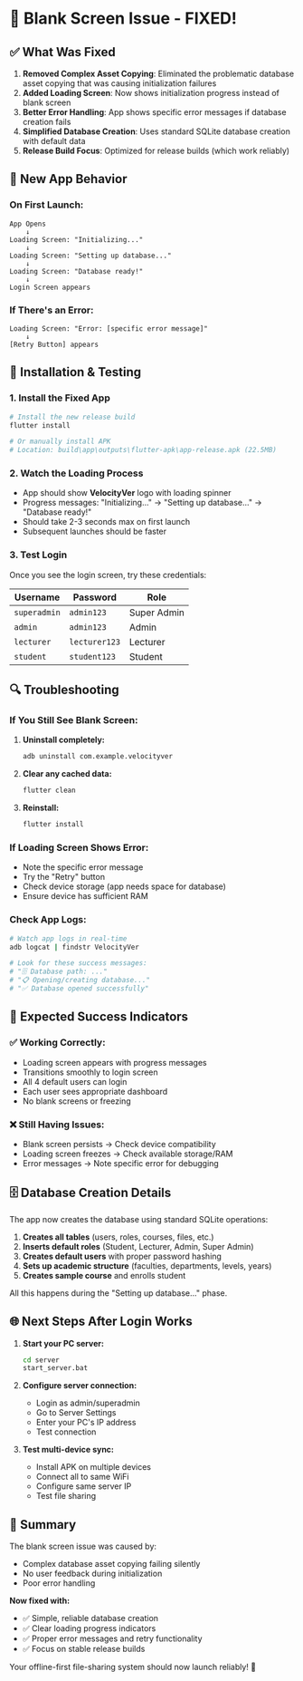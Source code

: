 # 🔧 Blank Screen Issue - FIXED!

## ✅ **What Was Fixed**

1. **Removed Complex Asset Copying**: Eliminated the problematic database asset copying that was causing initialization failures
2. **Added Loading Screen**: Now shows initialization progress instead of blank screen
3. **Better Error Handling**: App shows specific error messages if database creation fails
4. **Simplified Database Creation**: Uses standard SQLite database creation with default data
5. **Release Build Focus**: Optimized for release builds (which work reliably)

## 📱 **New App Behavior**

### **On First Launch:**
```
App Opens
    ↓
Loading Screen: "Initializing..."
    ↓
Loading Screen: "Setting up database..."
    ↓
Loading Screen: "Database ready!"
    ↓
Login Screen appears
```

### **If There's an Error:**
```
Loading Screen: "Error: [specific error message]"
    ↓
[Retry Button] appears
```

## 🚀 **Installation & Testing**

### **1. Install the Fixed App**
```bash
# Install the new release build
flutter install

# Or manually install APK
# Location: build\app\outputs\flutter-apk\app-release.apk (22.5MB)
```

### **2. Watch the Loading Process**
- App should show **VelocityVer** logo with loading spinner
- Progress messages: "Initializing..." → "Setting up database..." → "Database ready!"
- Should take 2-3 seconds max on first launch
- Subsequent launches should be faster

### **3. Test Login**
Once you see the login screen, try these credentials:

| Username | Password | Role |
|----------|----------|------|
| `superadmin` | `admin123` | Super Admin |
| `admin` | `admin123` | Admin |
| `lecturer` | `lecturer123` | Lecturer |
| `student` | `student123` | Student |

## 🔍 **Troubleshooting**

### **If You Still See Blank Screen:**
1. **Uninstall completely:**
   ```bash
   adb uninstall com.example.velocityver
   ```

2. **Clear any cached data:**
   ```bash
   flutter clean
   ```

3. **Reinstall:**
   ```bash
   flutter install
   ```

### **If Loading Screen Shows Error:**
- Note the specific error message
- Try the "Retry" button
- Check device storage (app needs space for database)
- Ensure device has sufficient RAM

### **Check App Logs:**
```bash
# Watch app logs in real-time
adb logcat | findstr VelocityVer

# Look for these success messages:
# "🗄️ Database path: ..."
# "📋 Opening/creating database..."
# "✅ Database opened successfully"
```

## 🎯 **Expected Success Indicators**

### **✅ Working Correctly:**
- Loading screen appears with progress messages
- Transitions smoothly to login screen
- All 4 default users can login
- Each user sees appropriate dashboard
- No blank screens or freezing

### **❌ Still Having Issues:**
- Blank screen persists → Check device compatibility
- Loading screen freezes → Check available storage/RAM
- Error messages → Note specific error for debugging

## 🗄️ **Database Creation Details**

The app now creates the database using standard SQLite operations:

1. **Creates all tables** (users, roles, courses, files, etc.)
2. **Inserts default roles** (Student, Lecturer, Admin, Super Admin)
3. **Creates default users** with proper password hashing
4. **Sets up academic structure** (faculties, departments, levels, years)
5. **Creates sample course** and enrolls student

All this happens during the "Setting up database..." phase.

## 🌐 **Next Steps After Login Works**

1. **Start your PC server:**
   ```bash
   cd server
   start_server.bat
   ```

2. **Configure server connection:**
   - Login as admin/superadmin
   - Go to Server Settings
   - Enter your PC's IP address
   - Test connection

3. **Test multi-device sync:**
   - Install APK on multiple devices
   - Connect all to same WiFi
   - Configure same server IP
   - Test file sharing

## 🎉 **Summary**

The blank screen issue was caused by:
- Complex database asset copying failing silently
- No user feedback during initialization
- Poor error handling

**Now fixed with:**
- ✅ Simple, reliable database creation
- ✅ Clear loading progress indicators  
- ✅ Proper error messages and retry functionality
- ✅ Focus on stable release builds

Your offline-first file-sharing system should now launch reliably! 🚀

